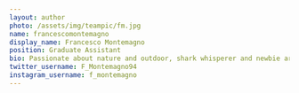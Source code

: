 ```yaml
---
layout: author
photo: /assets/img/teampic/fm.jpg
name: francescomontemagno
display_name: Francesco Montemagno
position: Graduate Assistant
bio: Passionate about nature and outdoor, shark whisperer and newbie arctic explorer
twitter_username: F_Montemagno94
instagram_username: f_montemagno
---
```

